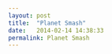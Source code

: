 ```yaml
---
layout: post
title:  "Planet Smash"
date:   2014-02-14 14:38:33
permalink: Planet Smash
---
```



<object data=http://cs2.mwsu.edu/~tkirk/web_course/Assignment8/ width="100%" height="650">
	<embed src=http://cs2.mwsu.edu/~tkirk/web_course/Assignment8/ width="100%" height="100%"></embed> 
	Error: Embedded data could not be displayed.
</object>
